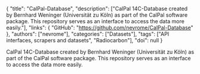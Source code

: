 {
  "title": "CalPal-Database",
  "description": ["CalPal 14C-Database created by Bernhard Weninger (Universität zu Köln) as part of the CalPal software package. This repository serves as an interface to access the data more easily."],
  "links": {
    "GitHub": "https://github.com/nevrome/CalPal-Database"
  },
  "authors": ["nevrome"],
  "categories": ["Datasets"],
  "tags": ["API interfaces, scrapers and datasets", "Radiocarbon"],
  "doi": null
}

<!-- Generated by csv2md.R – do not edit by hand -->

CalPal 14C-Database created by Bernhard Weninger (Universität zu Köln) as part of the CalPal software package. This repository serves as an interface to access the data more easily.